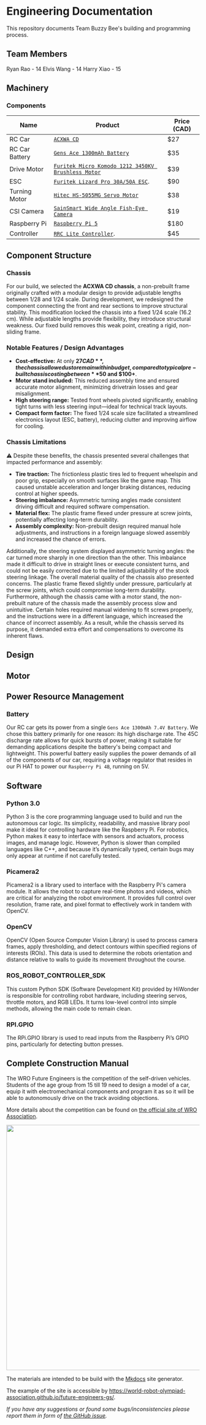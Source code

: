 # Engineering Documentation

This repository documents Team Buzzy Bee's building and programming process.


## Team Members

Ryan Rao - 14
Elvis Wang - 14
Harry Xiao - 15

## Machinery 
### Components
| Name | Product | Price (CAD)|
| ----------- | ----------- | ----------- |
| RC Car | [`ACXWA CD`](https://www.aliexpress.com/item/1005007495175639.html?spm=a2g0o.order_list.order_list_main.11.48a11802NKINMb)  | $27 |
| RC Car Battery | [`Gens Ace 1300mAh Battery`](https://www.adrenalinehobby.c1om/products/gens-ace-g-tech-1300mah-2s-7-4v-25c-lipo-deans-plug) | $35 | 
| Drive Motor | [`Furitek Micro Komodo 1212 3450KV Brushless Motor`](https://furitek.com/products/furitek-micro-komodo-1212-3456kv-brushless-motor-with-15t-steel-pinion-for-fury-wagon-fx118) | $39 |
| ESC | [`Furitek Lizard Pro 30A/50A ESC`](https://furitek.com/products/combo-of-furitek-lizard-pro-30a-50a-brushed-brushless-esc-for-axial-scx24-with-bluetooth). | $90 |
| Turning Motor | [`Hitec HS-5055MG Servo Motor`](https://ca.robotshop.com/products/hs-5055mg-metal-gear-micro-servo-motor?srsltid=AfmBOopv8Z7LoCVOEqe16w05ZV-R78dNmy7dappldIxZiQzCJroxcssFc2Y) | $38 |
| CSI Camera | [`SainSmart Wide Angle Fish-Eye Camera`](https://www.amazon.ca/SainSmart-Fish-Eye-Camera-Raspberry-Arduino/dp/B00N1YJKFS/ref=sr_1_5) | $19 |
| Raspberry Pi | [`Raspberry Pi 5`](https://www.amazon.ca/Vemico-Raspberry-Kit-Heatsinks-Screwdriver/dp/B09WXRCYL4/ref=sr_1_3) | $180 |
| Controller | [`RRC Lite Controller`](https://www.hiwonder.com/products/rrc-lite?srsltid=AfmBOoqZuQkdiCruulYju-KXoSowMik5Ov_Vs3-_8TA4Bm_luvoK6Oxn). | $45 |


## Component Structure

### Chassis 


For our build, we selected the **ACXWA CD chassis**, a non-prebuilt frame originally crafted with a modular design to provide adjustable lengths between 1/28 and 1/24 scale. During development, we redesigned the component connecting the front and rear sections to improve structural stability. This modification locked the chassis into a fixed 1/24 scale (16.2 cm). While adjustable lengths provide flexibility, they introduce structural weakness. Our fixed build removes this weak point, creating a rigid, non-sliding frame.

### Notable Features / Design Advantages

- **Cost-effective:** At only **$27 CAD**, the chassis allowed us to remain within budget, compared to typical pre-built chassis costing between **$50 and $100+**.
- **Motor stand included:** This reduced assembly time and ensured accurate motor alignment, minimizing drivetrain losses and gear misalignment.
- **High steering range:** Tested front wheels pivoted significantly, enabling tight turns with less steering input—ideal for technical track layouts.
- **Compact form factor:** The fixed 1/24 scale size facilitated a streamlined electronics layout (ESC, battery), reducing clutter and improving airflow for cooling.

### Chassis Limitations

⚠️ Despite these benefits, the chassis presented several challenges that impacted performance and assembly:

- **Tire traction:** The frictionless plastic tires led to frequent wheelspin and poor grip, especially on smooth surfaces like the game map. This caused unstable acceleration and longer braking distances, reducing control at higher speeds.
- **Steering imbalance:** Asymmetric turning angles made consistent driving difficult and required software compensation.
- **Material flex:** The plastic frame flexed under pressure at screw joints, potentially affecting long-term durability.
- **Assembly complexity:** Non-prebuilt design required manual hole adjustments, and instructions in a foreign language slowed assembly and increased the chance of errors.

Additionally, the steering system displayed asymmetric turning angles: the car turned more sharply in one direction than the other. This imbalance made it difficult to drive in straight lines or execute consistent turns, and could not be easily corrected due to the limited adjustability of the stock steering linkage. The overall material quality of the chassis also presented concerns. The plastic frame flexed slightly under pressure, particularly at the screw joints, which could compromise long-term durability. Furthermore, although the chassis came with a motor stand, the non-prebuilt nature of the chassis made the assembly process slow and unintuitive. Certain holes required manual widening to fit screws properly, and the instructions were in a different language, which increased the chance of incorrect assembly. As a result, while the chassis served its purpose, it demanded extra effort and compensations to overcome its inherent flaws.

## Design
## Motor


## Power Resource Management
### Battery
Our RC car gets its power from a single `Gens Ace 1300mAh 7.4V Battery`. We chose this battery primarily for one reason: its high discharge rate. The 45C discharge rate allows for quick bursts of power, making it suitable for demanding applications despite the battery's being compact and lightweight. This powerful battery easily supplies the power demands of all of the components of our car, requiring a voltage regulator that resides in our Pi HAT to power our `Raspberry Pi 4B`, running on 5V.

## Software
### Python 3.0
Python 3 is the core programming language used to build and run the autonomous car logic. Its simplicity, readability, and massive library pool make it ideal for controlling hardware like the Raspberry Pi. For robotics, Python makes it easy to interface with sensors and actuators, process images, and manage logic. However, Python is slower than compiled languages like C++, and because it’s dynamically typed, certain bugs may only appear at runtime if not carefully tested.

### Picamera2
Picamera2 is a library used to interface with the Raspberry Pi's camera module. It allows the robot to capture real-time photos and videos, which are critical for analyzing the robot environment. It provides full control over resolution, frame rate, and pixel format to effectively work in tandem with OpenCV.

### OpenCV
OpenCV (Open Source Computer Vision Library) is used to process camera frames, apply thresholding, and detect contours within specified regions of interests (ROIs). This data is used to determine the robots orientation and distance relative to walls to guide its movement throughout the course.

### ROS_ROBOT_CONTROLLER_SDK
This custom Python SDK (Software Development Kit) provided by HiWonder is responsible for controlling robot hardware, including steering servos, throttle motors, and RGB LEDs. It turns low-level control into simple methods, allowing the main code to remain clean.

### RPI.GPIO
The RPi.GPIO library is used to read inputs from the Raspberry Pi’s GPIO pins, particularly for detecting button presses.

## Complete Construction Manual


The WRO Future Engineers is the competition of the self-driven vehicles. Students of the age group from 15 till 19 need to design a model of a car, equip it with electromechanical components and program it as so it will be able to autonomously drive on the track avoiding objections.

More details about the competition can be found on [the official site of WRO Association](https://wro-association.org/competition/new-competition-formats/future-engineers).

<img src="docs/img/fe-map.png" width="640">

The materials are intended to be build with the [Mkdocs](https://www.mkdocs.org/) site generator.

The example of the site is accessible by https://world-robot-olympiad-association.github.io/future-engineers-gs/.

_If you have any suggestions or found some bugs/inconsistencies please report them in form of [the GitHub issue](https://github.com/World-Robot-Olympiad-Association/future-engineers-gs/issues/new)._
